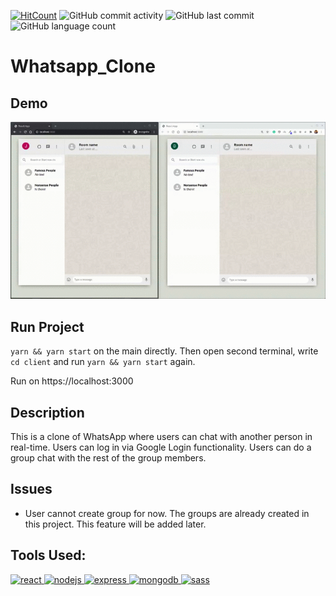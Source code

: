 [![HitCount](http://hits.dwyl.com/ammarjussa/Whatsapp_Clone.svg)](http://hits.dwyl.com/ammarjussa/Whatsapp_Clone) ![GitHub commit activity](https://img.shields.io/github/commit-activity/m/ammarjussa/Whatsapp_Clone) ![GitHub last commit](https://img.shields.io/github/last-commit/ammarjussa/Whatsapp_Clone) ![GitHub language count](https://img.shields.io/github/languages/count/ammarjussa/Whatsapp_Clone)

# Whatsapp_Clone

## Demo
![Whatsapp Demo](https://github.com/ammarjussa/Whatsapp_Clone/blob/master/whatsapp_demo.gif)

## Run Project

`yarn && yarn start` on the main directly.
Then open second terminal, write `cd client` and run `yarn && yarn start` again.

Run on https://localhost:3000

## Description

This is a clone of WhatsApp where users can chat with another person in real-time. Users can log in via Google Login functionality. Users can do a group chat with the rest of the group members.

## Issues

- User cannot create group for now. The groups are already created in this project. This feature will be added later.

## Tools Used:

<a href="https://reactjs.org/" target="_blank"> <img src="https://devicons.github.io/devicon/devicon.git/icons/react/react-original-wordmark.svg" alt="react" width="40" height="40"/> </a> <a href="https://nodejs.org" target="_blank"> <img src="https://devicons.github.io/devicon/devicon.git/icons/nodejs/nodejs-original-wordmark.svg" alt="nodejs" width="40" height="40"/> </a>  <a href="https://expressjs.com" target="_blank"> <img src="https://devicons.github.io/devicon/devicon.git/icons/express/express-original-wordmark.svg" alt="express" width="40" height="40"/> </a> <a href="https://www.mongodb.com/" target="_blank"> <img src="https://devicons.github.io/devicon/devicon.git/icons/mongodb/mongodb-original-wordmark.svg" alt="mongodb" width="40" height="40"/> </a>  <a href="https://sass-lang.com" target="_blank"> <img src="https://devicons.github.io/devicon/devicon.git/icons/sass/sass-original.svg" alt="sass" width="40" height="40"/> </a>
